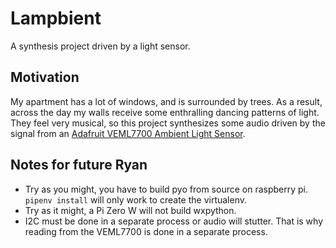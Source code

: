 # Lampbient

A synthesis project driven by a light sensor.

## Motivation

My apartment has a lot of windows, and is surrounded by trees. As a result, across the day my walls receive some enthralling dancing patterns of light. They feel very musical, so this project synthesizes some audio driven by the signal from an [Adafruit VEML7700 Ambient Light Sensor](https://learn.adafruit.com/adafruit-veml7700).

## Notes for future Ryan

- Try as you might, you have to build pyo from source on raspberry pi. `pipenv install` will only work to create the virtualenv.
- Try as it might, a Pi Zero W will not build wxpython.
- I2C must be done in a separate process or audio will stutter. That is why reading from the VEML7700 is done in a separate process.
